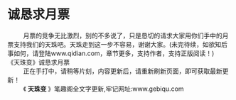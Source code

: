 <h1>诚恳求月票</h1>
<div id="content">&nbsp&nbsp&nbsp&nbsp&nbsp&nbsp&nbsp&nbsp
 月票的竞争无比激烈，别的不多说了，只是恳切的请求大家用你们手中的月票支持我们的天珠吧。天珠走到这一步不容易，谢谢大家。(未完待续，如欲知后事如何，请登陆www.qidian.com，章节更多，支持作者，支持正版阅读！)
 <br/>
 《天珠变》诚恳求月票
 <br/>&nbsp&nbsp&nbsp&nbsp&nbsp&nbsp&nbsp&nbsp
 正在手打中，请稍等片刻，内容更新后，请重新刷新页面，即可获取最新更新！
 <br/>&nbsp&nbsp&nbsp&nbsp&nbsp&nbsp&nbsp&nbsp
 《
 <b>
  天珠变
 </b>
 》笔趣阁全文字更新,牢记网址:www.gebiqu.com
 <br/>&nbsp&nbsp&nbsp&nbsp&nbsp&nbsp&nbsp&nbsp
 <br/>
</div>
